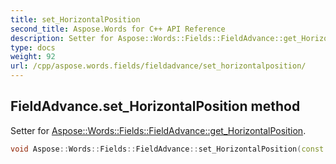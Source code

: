 ```yaml
---
title: set_HorizontalPosition
second_title: Aspose.Words for C++ API Reference
description: Setter for Aspose::Words::Fields::FieldAdvance::get_HorizontalPosition. 
type: docs
weight: 92
url: /cpp/aspose.words.fields/fieldadvance/set_horizontalposition/
---
```

## FieldAdvance.set_HorizontalPosition method


Setter for [Aspose::Words::Fields::FieldAdvance::get_HorizontalPosition](../get_horizontalposition/).

```cpp
void Aspose::Words::Fields::FieldAdvance::set_HorizontalPosition(const System::String &value)
```

